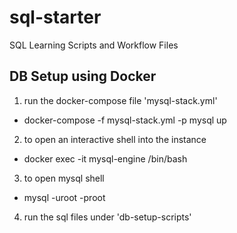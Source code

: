 # sql-starter

SQL Learning Scripts and Workflow Files

## DB Setup using Docker

1. run the docker-compose file 'mysql-stack.yml'

  - docker-compose -f mysql-stack.yml -p mysql up

2. to open an interactive shell into the instance

  - docker exec -it mysql-engine /bin/bash

3. to open mysql shell

  - mysql -uroot -proot

4. run the sql files under 'db-setup-scripts'
